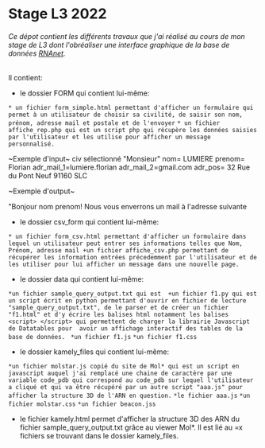 # Stage L3 2022



###### Ce dépot contient les différents travaux que j'ai réalisé au cours de mon stage de L3 dont l'obréaliser une interface graphique de la base de données [RNAnet](https://evryrna.ibisc.univ-evry.fr/evryrna/rnanet).

Il contient:

* le dossier FORM qui contient lui-même:

`* un fichier form_simple.html permettant d'afficher un formulaire qui permet à un utilisateur de choisir sa civilité, de saisir son nom, prénom, adresse mail et postale et de l'envoyer`
`* un fichier affiche_rep.php qui est un script php qui récupère les données saisies par l'utilisateur et les utilise pour afficher un message personnalisé.` 

~Exemple d'input~
civ sélectionné "Monsieur"
nom= LUMIERE 
prenom= Florian
adr_mail_1=lumiere.florian
adr_mail_2=gmail.com
adr_pos= 32 Rue du Pont Neuf 91160 SLC

~Exemple d'output~




"Bonjour nom prenom! Nous vous enverrons un mail à l'adresse suivante 

* le dossier csv_form qui contient lui-même: 

`* un fichier form_csv.html permettant d'afficher un formulaire dans lequel un utilisateur peut entrer ses informations telles que Nom, Prénom, adresse mail
+un fichier affiche_csv.php permettant de récupérer les information entrées précedemment par l'utilisateur et de les utiliser pour lui afficher un message dans une nouvelle page. `


* le dossier data qui contient lui-même:

`*un fichier sample_query_output.txt qui est 
+un fichier f1.py qui est un script écrit en python permettant d'ouvrir en fichier de lecture "sample_query_output.txt", de le parser et de créer un fichier "f1.html" et d'y écrire les balises html notamment les balises <script> </script> qui permettent de charger la librairie Javascript de Datatables pour  avoir un affichage interactif des tables de la base de données. `
`*un fichier f1.js`
`*un fichier f1.css`

* le dossier kamely_files qui contient lui-même:

`*un fichier molstar.js copié du site de Mol* qui est un script en javascript auquel j'ai remplacé une chaine de caractère par une variable code_pdb qui correspond au code_pdb sur lequel l'utilisateur a cliqué et qui va être récupéré par un autre script "aaa.js" pour afficher la structure 3D de l'ARN en question.`
`*le fichier aaa.js`
`*un fichier molstar.css`
`*un fichier beacon.jss`


* le fichier kamely.html permet d'afficher la structure 3D des ARN du fichier sample_query_output.txt grâce au viewer Mol*.
Il est lié au =x fichiers se trouvant dans le dossier kamely_files.








